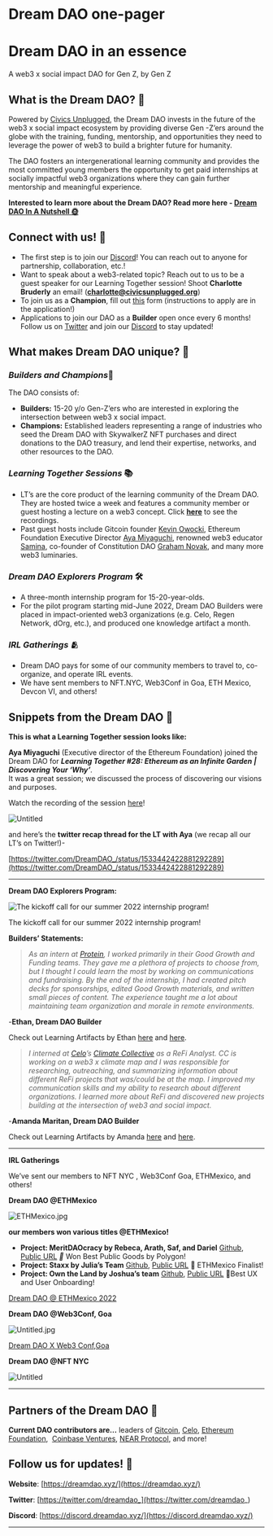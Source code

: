 # Dream DAO one-pager

# Dream DAO in an essence

A web3 x social impact DAO for Gen Z, by Gen Z

## What is the Dream DAO? 🤔

Powered by [Civics Unplugged](https://www.civicsunplugged.org/), the Dream DAO invests in the future of the web3 x social impact ecosystem by providing diverse Gen -Z’ers around the globe with the training, funding, mentorship, and opportunities they need to leverage the power of web3 to build a brighter future for humanity. 

The DAO fosters an intergenerational learning community and provides the most committed young members the opportunity to get paid internships at socially impactful web3 organizations where they can gain further mentorship and meaningful experience.

**Interested to learn more about the Dream DAO? Read more here -  [Dream DAO In A Nutshell 🌞](https://www.notion.so/Dream-DAO-In-A-Nutshell-59aa3a822b754482a99cbf787cb9d729?pvs=21)** 

## Connect with us! 🔗

- The first step is to join our [Discord](https://discord.dreamdao.xyz/)! You can reach out to anyone for partnership, collaboration, etc.!
- Want to speak about a web3-related topic? Reach out to us to be a guest speaker for our Learning Together session! Shoot **Charlotte Bruderly** an email! (****charlotte@civicsunplugged.org****)
- To join us as a **Champion**, fill out [this](https://rwvpe5gp.paperform.co/) form (instructions to apply are in the application!)
- Applications to join our DAO as a **Builder** open once every 6 months! Follow us on [Twitter](https://twitter.com/dreamdao_) and join our [Discord](https://discord.dreamdao.xyz/) to stay updated!

## What makes Dream DAO unique? 🚀

### *Builders and Champions*👥

The DAO consists of:

- **Builders:** 15-20 y/o Gen-Z’ers who are interested in exploring the intersection between web3 x social impact.
- **Champions:** Established leaders representing a range of industries who seed the Dream DAO with SkywalkerZ NFT purchases and direct donations to the DAO treasury, and lend their expertise, networks, and other resources to the DAO.

### *Learning Together Sessions* 📚

- LT’s are the core product of the learning community of the Dream DAO. They are hosted twice a week and features a  community member or guest hosting a lecture on a web3 concept. Click **[here](notion://www.notion.so/0612daaf307c45b988a66d425cab4dda?v=796f0d3e8bc4404e9a17dcaca51161c1)** to see the recordings.
- Past guest hosts include Gitcoin founder [Kevin Owocki](https://twitter.com/owocki), Ethereum Foundation Executive Director [Aya Miyaguchi](https://twitter.com/), renowned web3 educator [Samina](https://twitter.com/saminacodes), co-founder of Constitution DAO [Graham Novak](https://twitter.com/gnovak_), and many more web3 luminaries.

### *Dream DAO Explorers Program* 🛠

- A three-month internship program for 15-20-year-olds.
- For the pilot program starting mid-June 2022, Dream DAO Builders were placed in impact-oriented web3 organizations (e.g. Celo, Regen Network, dOrg, etc.), and produced one knowledge artifact a month.

### *IRL Gatherings* 🫂

- Dream DAO pays for some of our community members to travel to, co-organize, and operate IRL events.
- We have sent members to NFT.NYC, Web3Conf in Goa, ETH Mexico, Devcon VI, and others!

## Snippets from the Dream DAO 👀

**This is what a Learning Together session looks like:**

**Aya Miyaguchi** (Executive director of the Ethereum Foundation) joined the Dream DAO for ***Learning Together #28: Ethereum as an Infinite Garden | Discovering Your ‘Why’**.*  
It was a great session; we discussed the process of discovering our visions and purposes.

Watch the recording of the session [here](https://app.butter.us/recording/Dream-DAO-Learning-Together/5fa9787e-c623-47fa-b614-08cfabe24cd3)!

![Untitled](Dream%20DAO%20one-pager%2093e9d1de452b411698974af58ce06da7/Untitled.png)

and here’s the **twitter recap thread for the LT with Aya** (we recap all our LT’s on Twitter!)- 

[https://twitter.com/DreamDAO_/status/1533442422881292289](https://twitter.com/DreamDAO_/status/1533442422881292289)

---

**Dream DAO Explorers Program:**

![The kickoff call for our summer 2022 internship program!](Dream%20DAO%20one-pager%2093e9d1de452b411698974af58ce06da7/Untitled%201.png)

The kickoff call for our summer 2022 internship program!

**Builders’ Statements:** 

> *As an intern at [Protein](https://twitter.com/protein), I worked primarily in their Good Growth and Funding teams. They gave me a plethora of projects to choose from, but I thought I could learn the most by working on communications and fundraising. By the end of the internship, I had created pitch decks for sponsorships, edited Good Growth materials, and written small pieces of content. The experience taught me a lot about maintaining team organization and morale in remote environments.*
> 

-**Ethan, Dream DAO Builder**

Check out Learning Artifacts by Ethan [here](https://twitter.com/ethanweii/status/1549182238859747328?s=20&t=Q83q3uzQlBps-l_mHC98eg) and [here](https://twitter.com/ethanweii/status/1564337974610825217?s=20&t=UMasT0ozI9panOdJbsAjHw). 

> *I interned at [Celo](https://celo.org/)’s [Climate Collective](https://climatecollective.org/) as a ReFi Analyst. CC is working on a web3 x climate map and I was responsible for researching, outreaching, and summarizing information about different ReFi projects that was/could be at the map. I improved my communication skills and my ability to research about different organizations. I learned more about ReFi and discovered new projects building at the intersection of web3 and social impact.*
> 

-**Amanda Maritan, Dream DAO Builder**

Check out Learning Artifacts by Amanda [here](https://twitter.com/maritan_twt/status/1550955996398469120?s=21&t=rXJKfc8ylAMj_0SmjG-syA) and [here](https://twitter.com/maritan_twt/status/1564431552393658368?s=21&t=CmnVMOy5A2cd0f82nfGvRA).  

---

**IRL Gatherings** 

We’ve sent our members to NFT NYC , Web3Conf Goa, ETHMexico, and others! 

**Dream DAO @ETHMexico**

![ETHMexico.jpg](Dream%20DAO%20one-pager%2093e9d1de452b411698974af58ce06da7/ETHMexico.jpg)

**our members won various titles @ETHMexico!**

- **Project: MeritDAOcracy by Rebeca, Arath, Saf, and Dariel**
[Github](https://github.com/angelmc32/ethmexico-dao), [Public URL](https://ethglobal.com/showcase/meritdaocracy-46fpe)
*🎉* Won Best Public Goods by Polygon!
- **Project: Staxx by Julia’s Team**
[Github](https://github.com/ianmah/staxx), [Public URL](https://ethglobal.com/showcase/staxx-bf8pf)
🎉 ETHMexico Finalist!
- **Project: Own the Land by Joshua’s team**
[Github](https://github.com/esmemag96/ETH-Own-The-Land), [Public URL](https://ethglobal.com/showcase/undefined-30fvf)
🎉Best UX and User Onboarding!

[Dream DAO @ ETHMexico 2022](http://youtube.com/watch?v=r603LXdSQjY)

**Dream DAO @Web3Conf, Goa**

![Untitled.jpg](Dream%20DAO%20one-pager%2093e9d1de452b411698974af58ce06da7/Untitled.jpg)

[Dream DAO X Web3 Conf,Goa](https://mirror.xyz/0xC88b4eA090964434514cF4edDa31Cf291de2A4EB/KnFSaXhy-t3NofrXcIIdjon2XZ0etJnTowgy1BW86OE)

**Dream DAO @NFT NYC**

![Untitled](Dream%20DAO%20one-pager%2093e9d1de452b411698974af58ce06da7/Untitled%202.png)

---

## Partners of the Dream DAO 🤝

**Current DAO contributors are…**
leaders of [Gitcoin](https://gitcoin.co/), [Celo](https://celo.org/), [Ethereum Foundation](https://ethereum.org/en/foundation/),  [Coinbase Ventures](https://ventures.coinbase.com/), [NEAR Protocol](https://near.org/), and more!

## Follow us for updates! 🚀

**Website**: [https://dreamdao.xyz/](https://dreamdao.xyz/)

**Twitter**: [https://twitter.com/dreamdao_](https://twitter.com/dreamdao_)

**Discord**: [https://discord.dreamdao.xyz/](https://discord.dreamdao.xyz/)

---